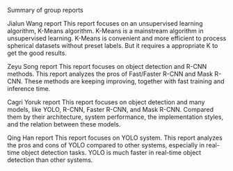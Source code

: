 Summary of group reports

Jialun Wang report
This report focuses on an unsupervised learning algorithm, K-Means algorithm. K-Means is a mainstream algorithm in unsupervised learning. K-Means is convenient and more efficient to process spherical datasets without preset labels. But it requires a appropriate K to get the good results.

Zeyu Song report
This report focuses on object detection and R-CNN methods. This report analyzes the pros of Fast/Faster R-CNN and Mask R-CNN. These methods are keeping improving, together with fast training and inference time.

Cagri Yoruk report
This report focuses on object detection and many models, like YOLO, R-CNN, Faster R-CNN, and Mask R-CNN. Compared them by their architecture, system performance, the implementation styles, and the relation between these models.

Qing Han report
This report focuses on YOLO system. This report analyzes the pros and cons of YOLO compared to other systems, especially in real-time object detection tasks. YOLO is much faster in real-time object detection than other systems.

